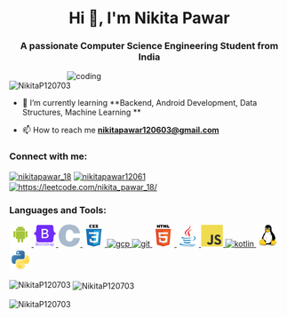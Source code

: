 <h1 align="center">Hi 👋, I'm Nikita Pawar</h1>
<h3 align="center">A passionate Computer Science Engineering Student from India</h3>
<img align="right" alt="coding" width="400" src="https://user-images.githubusercontent.com/99550333/208285478-e6136459-9975-4720-9938-bd4f9e0a816e.png">
<p align="left"> <img src="https://komarev.com/ghpvc/?username=aditi3004&label=Profile%20views&color=0e75b6&style=flat" alt="NikitaP120703" /> </p>

- 🌱 I’m currently learning **Backend, Android Development, Data Structures, Machine Learning **

- 📫 How to reach me **nikitapawar120603@gmail.com**

<h3 align="left">Connect with me:</h3>
<p align="left">
<!--<a href="https://dev.to/aditi3004" target="_blank"><img align="center" src="https://raw.githubusercontent.com/rahuldkjain/github-profile-readme-generator/master/src/images/icons/Social/devto.svg" alt="aditi3004" height="30" width="40" /></a>-->
<!--<a href="https://www.linkedin.com/in/aditi-sharma-8165a4255/" target="_blank"><img align="center" src="https://raw.githubusercontent.com/rahuldkjain/github-profile-readme-generator/master/src/images/icons/Social/linked-in-alt.svg" alt="https://www.linkedin.com/in/aditi-sharma-8165a4255/" height="30" width="40" /></a>-->
<a href="https://instagram.com/nikitapawar_18" target="_blank"><img align="center" src="https://raw.githubusercontent.com/rahuldkjain/github-profile-readme-generator/master/src/images/icons/Social/instagram.svg" alt="nikitapawar_18" height="30" width="40" /></a>
<a href="https://www.hackerrank.com/nikitapawar12061" target="_blank"><img align="center" src="https://raw.githubusercontent.com/rahuldkjain/github-profile-readme-generator/master/src/images/icons/Social/hackerrank.svg" alt="nikitapawar12061" height="30" width="40" /></a>
<a href="https://leetcode.com/nikita_pawar_18/" target="_blank"><img align="center" src="https://raw.githubusercontent.com/rahuldkjain/github-profile-readme-generator/master/src/images/icons/Social/leet-code.svg" alt="https://leetcode.com/nikita_pawar_18/" height="30" width="40" /></a>
</p>

<h3 align="left">Languages and Tools:</h3>
<p align="left"> <a href="https://developer.android.com" target="_blank" rel="noreferrer"> <img src="https://raw.githubusercontent.com/devicons/devicon/master/icons/android/android-original-wordmark.svg" alt="android" width="40" height="40"/> </a> <a href="https://getbootstrap.com" target="_blank" rel="noreferrer"> <img src="https://raw.githubusercontent.com/devicons/devicon/master/icons/bootstrap/bootstrap-plain-wordmark.svg" alt="bootstrap" width="40" height="40"/> </a> <a href="https://www.cprogramming.com/" target="_blank" rel="noreferrer"> <img src="https://raw.githubusercontent.com/devicons/devicon/master/icons/c/c-original.svg" alt="c" width="40" height="40"/> </a> <a href="https://www.w3schools.com/css/" target="_blank" rel="noreferrer"> <img src="https://raw.githubusercontent.com/devicons/devicon/master/icons/css3/css3-original-wordmark.svg" alt="css3" width="40" height="40"/> </a> <a href="https://cloud.google.com" target="_blank" rel="noreferrer"> <img src="https://www.vectorlogo.zone/logos/google_cloud/google_cloud-icon.svg" alt="gcp" width="40" height="40"/> </a> <a href="https://git-scm.com/" target="_blank" rel="noreferrer"> <img src="https://www.vectorlogo.zone/logos/git-scm/git-scm-icon.svg" alt="git" width="40" height="40"/> </a> <a href="https://www.w3.org/html/" target="_blank" rel="noreferrer"> <img src="https://raw.githubusercontent.com/devicons/devicon/master/icons/html5/html5-original-wordmark.svg" alt="html5" width="40" height="40"/> </a> <a href="https://www.java.com" target="_blank" rel="noreferrer"> <img src="https://raw.githubusercontent.com/devicons/devicon/master/icons/java/java-original.svg" alt="java" width="40" height="40"/> </a> <a href="https://developer.mozilla.org/en-US/docs/Web/JavaScript" target="_blank" rel="noreferrer"> <img src="https://raw.githubusercontent.com/devicons/devicon/master/icons/javascript/javascript-original.svg" alt="javascript" width="40" height="40"/> </a> <a href="https://kotlinlang.org" target="_blank" rel="noreferrer"> <img src="https://www.vectorlogo.zone/logos/kotlinlang/kotlinlang-icon.svg" alt="kotlin" width="40" height="40"/> </a> <a href="https://www.linux.org/" target="_blank" rel="noreferrer"> <img src="https://raw.githubusercontent.com/devicons/devicon/master/icons/linux/linux-original.svg" alt="linux" width="40" height="40"/> </a> <a href="https://www.python.org" target="_blank" rel="noreferrer"> <img src="https://raw.githubusercontent.com/devicons/devicon/master/icons/python/python-original.svg" alt="python" width="40" height="40"/> </a> </p>

<p><img align="left" src="https://github-readme-stats.vercel.app/api/top-langs?username=NikitaP120703&show_icons=true&locale=en&layout=compact" alt="NikitaP120703" /></p>

<p>&nbsp;<img align="center" src="https://github-readme-stats.vercel.app/api?username=NikitaP120703&show_icons=true&locale=en" alt="NikitaP120703" /></p>

<p><img align="center" src="https://github-readme-streak-stats.herokuapp.com/?user=NikitaP120703&" alt="NikitaP120703" /></p>
